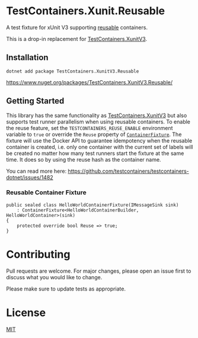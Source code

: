 # TestContainers.Xunit.Reusable
A test fixture for xUnit V3 supporting [reusable](https://dotnet.testcontainers.org/api/resource_reuse/) containers.

This is a drop-in replacement for [TestContainers.XunitV3](https://www.nuget.org/packages/Testcontainers.XunitV3).

## Installation
```Shell
dotnet add package TestContainers.XunitV3.Reusable
```

https://www.nuget.org/packages/TestContainers.XunitV3.Reusable/

## Getting Started
This library has the same functionality as [TestContainers.XunitV3](https://www.nuget.org/packages/Testcontainers.XunitV3) but also supports test runner parallelism when using reusable containers.
To enable the reuse feature, set the `TESTCONTAINERS_REUSE_ENABLE` environment variable to `true` or override the `Reuse` property of [`ContainerFixture`](src/TestContainers.Xunit/ContainerFixture.cs). The fixture will use the Docker API to guarantee idempotency when the reusable container is created, i.e. only one container with the current set of labels will be created no matter how many test runners start the fixture at the same time. It does so by using the reuse hash as the container name.

You can read more here: https://github.com/testcontainers/testcontainers-dotnet/issues/1482

### Reusable Container Fixture
```dotnet
public sealed class HelloWorldContainerFixture(IMessageSink sink)
    : ContainerFixture<HelloWorldContainerBuilder, HelloWorldContainer>(sink)
{
    protected override bool Reuse => true;    
}
```

# Contributing
Pull requests are welcome. For major changes, please open an issue first to discuss what you would like to change.

Please make sure to update tests as appropriate.

# License
[MIT](LICENSE)
